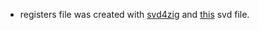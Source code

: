 - registers file was created with [svd4zig](https://github.com/rbino/svd4zig) and [this](https://github.com/posborne/cmsis-svd/blob/master/data/STMicro/STM32F401.svd) svd file.
